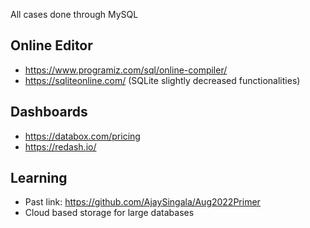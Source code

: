 All cases done through MySQL

## Online Editor
- https://www.programiz.com/sql/online-compiler/
- https://sqliteonline.com/ (SQLite slightly decreased functionalities)

## Dashboards
- https://databox.com/pricing
- https://redash.io/

## Learning
- Past link: https://github.com/AjaySingala/Aug2022Primer
- Cloud based storage for large databases
